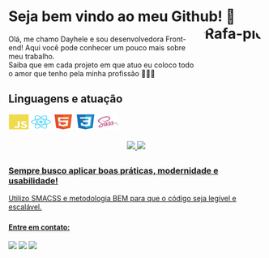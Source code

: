 # Seja bem vindo ao meu Github! 💛 <img align="right" alt="Rafa-pic" height="150" style="border-radius:50px;" src="https://user-images.githubusercontent.com/51999715/163885580-bc303002-0342-40fc-84a6-547a6605b9eb.png">

Olá, me chamo Dayhele e sou desenvolvedora Front-end! Aqui você pode conhecer um pouco mais sobre meu trabalho. </br>
Saiba que em cada projeto em que atuo eu coloco todo o amor que tenho pela minha profissão 👩🏻‍💻

## Linguagens e atuação

<div align="left">
  <img align="center" alt="javascript" height="30" width="40" src="https://raw.githubusercontent.com/devicons/devicon/master/icons/javascript/javascript-plain.svg">
  <img align="center" alt="react" height="30" width="40" src="https://raw.githubusercontent.com/devicons/devicon/master/icons/react/react-original.svg">
  <img align="center" alt="html" height="30" width="40" src="https://raw.githubusercontent.com/devicons/devicon/master/icons/html5/html5-original.svg">
  <img align="center" alt="css" height="30" width="40" src="https://raw.githubusercontent.com/devicons/devicon/master/icons/css3/css3-original.svg">
  <img align="center" alt="sass" height="30" width="40" src="https://raw.githubusercontent.com/devicons/devicon/master/icons/sass/sass-original.svg">
 
</div>

###

<div align="center">
  <a href="https://github.com/dayhele">
  <img height="180em" src="https://github-readme-stats.vercel.app/api?username=dayhele&show_icons=true&theme=slateorange&include_all_commits=true&count_private=true"/>
  <img height="180em" src="https://github-readme-stats.vercel.app/api/top-langs/?username=dayhele&layout=compact&langs_count=7&theme=slateorange"/>
</div>
  
 ##
  
 ### Sempre busco aplicar boas práticas, modernidade e usabilidade! 
 Utilizo SMACSS e metodologia BEM para que o código seja legível e escalável.
  
 ###
  
 #### Entre em contato:
  
<div> 

  <a href="https://instagram.com/dayhele" target="_blank"><img src="https://img.shields.io/badge/-Instagram-%23E4405F?style=for-the-badge&logo=instagram&logoColor=white" target="_blank"></a>
  <a href = "mailto:dayhelepereira@gmail.com"><img src="https://img.shields.io/badge/-Gmail-%23333?style=for-the-badge&logo=gmail&logoColor=white" target="_blank"></a>
  <a href="https://www.linkedin.com/in/dayhele" target="_blank"><img src="https://img.shields.io/badge/-LinkedIn-%230077B5?style=for-the-badge&logo=linkedin&logoColor=white" target="_blank"></a>
   

</div>
